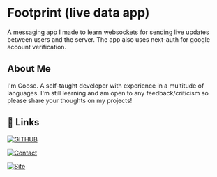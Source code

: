 
# Footprint (live data app)

A messaging app I made to learn websockets for sending live updates between users and the server. The app also uses next-auth for google account verification.


## About Me
I'm Goose. A self-taught developer with experience in a multitude of languages. I'm still learning and am open to any feedback/criticism so please share your thoughts on my projects!

## 🔗 Links
[![GITHUB](https://img.shields.io/badge/GITHUB-43Goose-2088FF?labelColor=222&style=for-the-badge&logo=github&logoColor=FFF&link=https://github.com/43Goose)](https://github.com/43Goose)

[![Contact](https://img.shields.io/badge/Contact-goose.dvlpr@gmail.com-EA4335?labelColor=222&style=for-the-badge&logo=gmail&logoColor=FFF&link=mailto:goose.dvlpr@gmail.com)](mailto:goose.dvlpr@gmail.com)

[![Site](https://img.shields.io/badge/Site-owenedwards.ca-1d2754?labelColor=222&style=for-the-badge&logo=&logoColor=FFF&link=https://github.com/43Goose)](https://owenedwards.ca)
